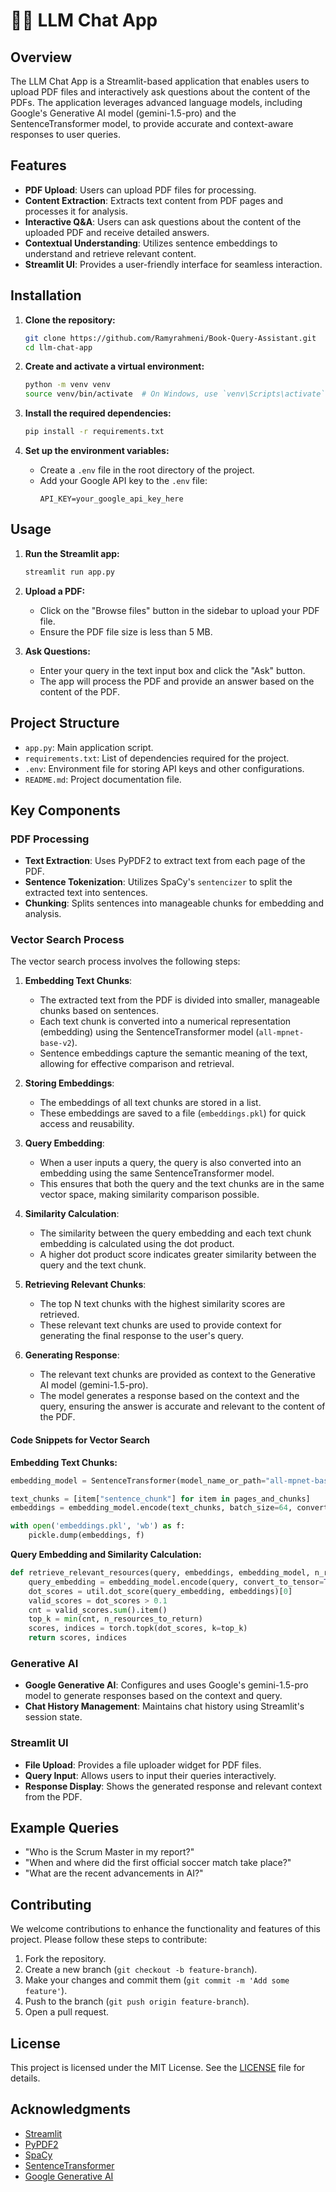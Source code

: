 # 🤗💬 LLM Chat App

## Overview
The LLM Chat App is a Streamlit-based application that enables users to upload PDF files and interactively ask questions about the content of the PDFs. The application leverages advanced language models, including Google's Generative AI model (gemini-1.5-pro) and the SentenceTransformer model, to provide accurate and context-aware responses to user queries.

## Features
- **PDF Upload**: Users can upload PDF files for processing.
- **Content Extraction**: Extracts text content from PDF pages and processes it for analysis.
- **Interactive Q&A**: Users can ask questions about the content of the uploaded PDF and receive detailed answers.
- **Contextual Understanding**: Utilizes sentence embeddings to understand and retrieve relevant content.
- **Streamlit UI**: Provides a user-friendly interface for seamless interaction.

## Installation
1. **Clone the repository:**
    ```bash
    git clone https://github.com/Ramyrahmeni/Book-Query-Assistant.git
    cd llm-chat-app
    ```

2. **Create and activate a virtual environment:**
    ```bash
    python -m venv venv
    source venv/bin/activate  # On Windows, use `venv\Scripts\activate`
    ```

3. **Install the required dependencies:**
    ```bash
    pip install -r requirements.txt
    ```

4. **Set up the environment variables:**
    - Create a `.env` file in the root directory of the project.
    - Add your Google API key to the `.env` file:
        ```
        API_KEY=your_google_api_key_here
        ```

## Usage
1. **Run the Streamlit app:**
    ```bash
    streamlit run app.py
    ```

2. **Upload a PDF:**
    - Click on the "Browse files" button in the sidebar to upload your PDF file.
    - Ensure the PDF file size is less than 5 MB.

3. **Ask Questions:**
    - Enter your query in the text input box and click the "Ask" button.
    - The app will process the PDF and provide an answer based on the content of the PDF.

## Project Structure
- `app.py`: Main application script.
- `requirements.txt`: List of dependencies required for the project.
- `.env`: Environment file for storing API keys and other configurations.
- `README.md`: Project documentation file.

## Key Components
### PDF Processing
- **Text Extraction**: Uses PyPDF2 to extract text from each page of the PDF.
- **Sentence Tokenization**: Utilizes SpaCy's `sentencizer` to split the extracted text into sentences.
- **Chunking**: Splits sentences into manageable chunks for embedding and analysis.

### Vector Search Process
The vector search process involves the following steps:

1. **Embedding Text Chunks**:
    - The extracted text from the PDF is divided into smaller, manageable chunks based on sentences.
    - Each text chunk is converted into a numerical representation (embedding) using the SentenceTransformer model (`all-mpnet-base-v2`).
    - Sentence embeddings capture the semantic meaning of the text, allowing for effective comparison and retrieval.

2. **Storing Embeddings**:
    - The embeddings of all text chunks are stored in a list.
    - These embeddings are saved to a file (`embeddings.pkl`) for quick access and reusability.

3. **Query Embedding**:
    - When a user inputs a query, the query is also converted into an embedding using the same SentenceTransformer model.
    - This ensures that both the query and the text chunks are in the same vector space, making similarity comparison possible.

4. **Similarity Calculation**:
    - The similarity between the query embedding and each text chunk embedding is calculated using the dot product.
    - A higher dot product score indicates greater similarity between the query and the text chunk.

5. **Retrieving Relevant Chunks**:
    - The top N text chunks with the highest similarity scores are retrieved.
    - These relevant text chunks are used to provide context for generating the final response to the user's query.

6. **Generating Response**:
    - The relevant text chunks are provided as context to the Generative AI model (gemini-1.5-pro).
    - The model generates a response based on the context and the query, ensuring the answer is accurate and relevant to the content of the PDF.

#### Code Snippets for Vector Search

**Embedding Text Chunks:**
```python
embedding_model = SentenceTransformer(model_name_or_path="all-mpnet-base-v2", device="cpu")

text_chunks = [item["sentence_chunk"] for item in pages_and_chunks]
embeddings = embedding_model.encode(text_chunks, batch_size=64, convert_to_tensor=True)

with open('embeddings.pkl', 'wb') as f:
    pickle.dump(embeddings, f)
```

**Query Embedding and Similarity Calculation:**
```python
def retrieve_relevant_resources(query, embeddings, embedding_model, n_resources_to_return=5):
    query_embedding = embedding_model.encode(query, convert_to_tensor=True)
    dot_scores = util.dot_score(query_embedding, embeddings)[0]
    valid_scores = dot_scores > 0.1
    cnt = valid_scores.sum().item()
    top_k = min(cnt, n_resources_to_return)
    scores, indices = torch.topk(dot_scores, k=top_k)
    return scores, indices
```

### Generative AI
- **Google Generative AI**: Configures and uses Google's gemini-1.5-pro model to generate responses based on the context and query.
- **Chat History Management**: Maintains chat history using Streamlit's session state.

### Streamlit UI
- **File Upload**: Provides a file uploader widget for PDF files.
- **Query Input**: Allows users to input their queries interactively.
- **Response Display**: Shows the generated response and relevant context from the PDF.

## Example Queries
- "Who is the Scrum Master in my report?"
- "When and where did the first official soccer match take place?"
- "What are the recent advancements in AI?"

## Contributing
We welcome contributions to enhance the functionality and features of this project. Please follow these steps to contribute:
1. Fork the repository.
2. Create a new branch (`git checkout -b feature-branch`).
3. Make your changes and commit them (`git commit -m 'Add some feature'`).
4. Push to the branch (`git push origin feature-branch`).
5. Open a pull request.

## License
This project is licensed under the MIT License. See the [LICENSE](LICENSE) file for details.

## Acknowledgments
- [Streamlit](https://streamlit.io/)
- [PyPDF2](https://pypdf2.readthedocs.io/en/latest/)
- [SpaCy](https://spacy.io/)
- [SentenceTransformer](https://www.sbert.net/)
- [Google Generative AI](https://cloud.google.com/generative-ai)
